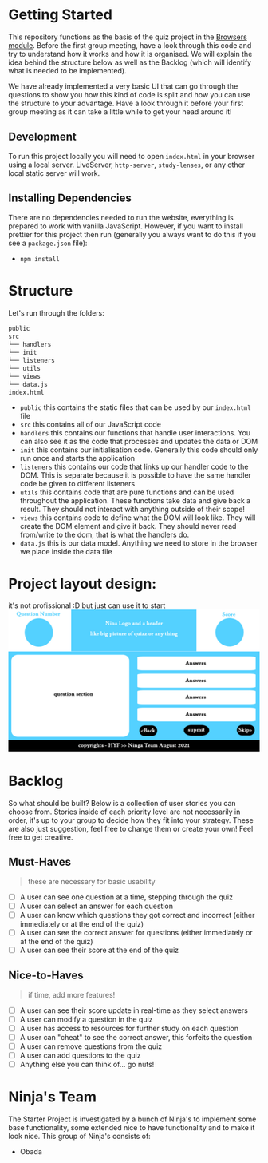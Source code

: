 # Getting Started

This repository functions as the basis of the quiz project in the [Browsers module](https://github.com/HackYourFuture/Browsers). Before the first group meeting, have a look through this code and try to understand how it works and how it is organised. We will explain the idea behind the structure below as well as the Backlog (which will identify what is needed to be implemented).

We have already implemented a very basic UI that can go through the questions to show you how this kind of code is split and how you can use the structure to your advantage. Have a look through it before your first group meeting as it can take a little while to get your head around it!

## Development

To run this project locally you will need to open `index.html` in your browser using a local server. LiveServer, `http-server`, `study-lenses`, or any other local static server will work.

## Installing Dependencies

There are no dependencies needed to run the website, everything is prepared to work with vanilla JavaScript. However, if you want to install prettier for this project then run (generally you always want to do this if you see a `package.json` file):

- `npm install`

# Structure

Let's run through the folders:

```
public
src
└── handlers
└── init
└── listeners
└── utils
└── views
└── data.js
index.html
```

- `public` this contains the static files that can be used by our `index.html` file
- `src` this contains all of our JavaScript code
- `handlers` this contains our functions that handle user interactions. You can also see it as the code that processes and updates the data or DOM
- `init` this contains our initialisation code. Generally this code should only run once and starts the application
- `listeners` this contains our code that links up our handler code to the DOM. This is separate because it is possible to have the same handler code be given to different listeners
- `utils` this contains code that are pure functions and can be used throughout the application. These functions take data and give back a result. They should not interact with anything outside of their scope!
- `views` this contains code to define what the DOM will look like. They will create the DOM element and give it back. They should never read from/write to the dom, that is what the handlers do.
- `data.js` this is our data model. Anything we need to store in the browser we place inside the data file

# Project layout design:
it's not profissional :D but just can use it to start
![layout design image](tenQProject.jpg)

# Backlog

So what should be built? Below is a collection of user stories you can choose from. Stories inside of each priority level are not necessarily in order, it's up to your group to decide how they fit into your strategy. These are also just suggestion, feel free to change them or create your own! Feel free to get creative.

## Must-Haves

> these are necessary for basic usability

- [ ] A user can see one question at a time, stepping through the quiz
- [ ] A user can select an answer for each question
- [ ] A user can know which questions they got correct and incorrect (either immediately or at the end of the quiz)
- [ ] A user can see the correct answer for questions (either immediately or at the end of the quiz)
- [ ] A user can see their score at the end of the quiz

## Nice-to-Haves

> if time, add more features!

- [ ] A user can see their score update in real-time as they select answers
- [ ] A user can modify a question in the quiz
- [ ] A user has access to resources for further study on each question
- [ ] A user can "cheat" to see the correct answer, this forfeits the question
- [ ] A user can remove questions from the quiz
- [ ] A user can add questions to the quiz
- [ ] Anything else you can think of... go nuts!

# Ninja's Team
The Starter Project is investigated by a bunch of Ninja's to implement some base functionality, some extended nice to have functionality and to make it look nice. 
This group of Ninja's consists of:

* Obada

